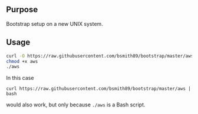 ## Purpose ##

Bootstrap setup on a new UNIX system.

## Usage ##

```bash
curl -O https://raw.githubusercontent.com/bsmith89/bootstrap/master/aws
chmod +x aws
./aws
```

In this case

```
curl https://raw.githubusercontent.com/bsmith89/bootstrap/master/aws | bash
```

would also work, but only because `./aws` is a Bash script.
